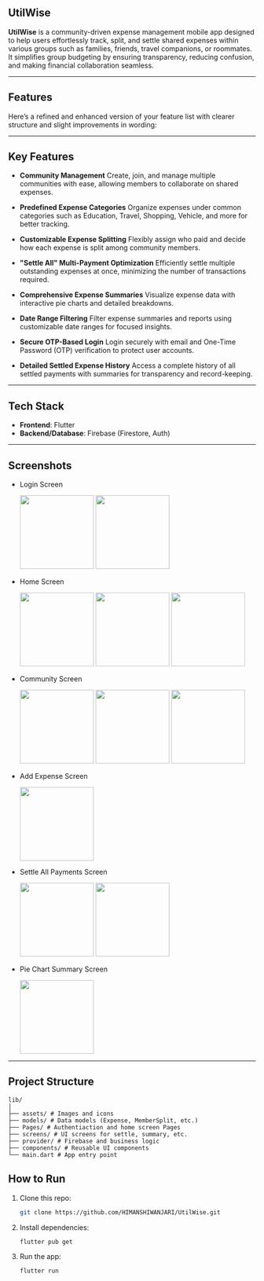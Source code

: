 ## UtilWise

**UtilWise** is a community-driven expense management mobile app designed to help users effortlessly track, split, and settle shared expenses within various groups such as families, friends, travel companions, or roommates. It simplifies group budgeting by ensuring transparency, reducing confusion, and making financial collaboration seamless.



---

## Features

Here’s a refined and enhanced version of your feature list with clearer structure and slight improvements in wording:

---

## Key Features

* **Community Management**
  Create, join, and manage multiple communities with ease, allowing members to collaborate on shared expenses.

* **Predefined Expense Categories**
  Organize expenses under common categories such as Education, Travel, Shopping, Vehicle, and more for better tracking.

* **Customizable Expense Splitting**
  Flexibly assign who paid and decide how each expense is split among community members.

* **"Settle All" Multi-Payment Optimization**
  Efficiently settle multiple outstanding expenses at once, minimizing the number of transactions required.

* **Comprehensive Expense Summaries**
  Visualize expense data with interactive pie charts and detailed breakdowns.

* **Date Range Filtering**
  Filter expense summaries and reports using customizable date ranges for focused insights.

* **Secure OTP-Based Login**
  Login securely with email and One-Time Password (OTP) verification to protect user accounts.

* **Detailed Settled Expense History**
  Access a complete history of all settled payments with summaries for transparency and record-keeping.


---

## Tech Stack

- **Frontend**: Flutter
- **Backend/Database**: Firebase (Firestore, Auth)

---

## Screenshots
- Login Screen
  <p >
  <img src="https://github.com/user-attachments/assets/02967631-78d8-4997-b07c-22603e58d004" width="150"/>
  <img src="https://github.com/user-attachments/assets/736e1a69-cd6c-4f6a-86fd-c236af919a49" width="150"/>
 </p>
 
- Home Screen
  <p >
  <img src="https://github.com/user-attachments/assets/b9b0a063-c18d-43e6-b25e-9b2d78b809fc" width="150"/>
  <img src="https://github.com/user-attachments/assets/a689b80e-6a96-40cd-9699-453820e72b4e" width="150"/>
  <img src="https://github.com/user-attachments/assets/31e0473c-16d0-46c2-b3e3-63cbf9dec704" width="150"/>
 </p>
 
- Community Screen
  <p>
  <img src="https://github.com/user-attachments/assets/3ce0845e-8ed4-43f7-b4bd-a593cbc826d7" width="150"/>
  <img src="https://github.com/user-attachments/assets/577d7dd8-a867-44d1-8dab-24c4c4f2d4bb" width="150"/>
  <img src="https://github.com/user-attachments/assets/d10429e8-2b11-4a6d-a3a4-b21c8ef66e26" width="150"/>
 </p>

- Add Expense Screen
  <p >
  <img src="https://github.com/user-attachments/assets/00f699a2-9a94-456d-b4af-a38ea7dc44cb" width="150"/>
  </p>
 
- Settle All Payments Screen
  <p >
  <img src="https://github.com/user-attachments/assets/7be2e9a5-395a-4889-bd7a-21021c0c7b8c" width="150"/>
  <img src="https://github.com/user-attachments/assets/22402c57-fa0b-49de-9d72-234e303d53bf" width="150"/>
  </p>

- Pie Chart Summary Screen
  <p >
  <img src="https://github.com/user-attachments/assets/111d897f-2cd7-4ff6-b0b9-d48da90f52e2" width="150"/>
  </p>

---


## Project Structure

```
lib/
│
├── assets/ # Images and icons
├── models/ # Data models (Expense, MemberSplit, etc.)
├── Pages/ # Authentiaction and home screen Pages
├── screens/ # UI screens for settle, summary, etc.
├── provider/ # Firebase and business logic
├── components/ # Reusable UI components
└── main.dart # App entry point
```
## How to Run

1. Clone this repo:
   ```bash
   git clone https://github.com/HIMANSHIWANJARI/UtilWise.git
   ```
2. Install dependencies:
   ```bash
   flutter pub get
   ```
3. Run the app:
   ```bash
   flutter run
   ```


